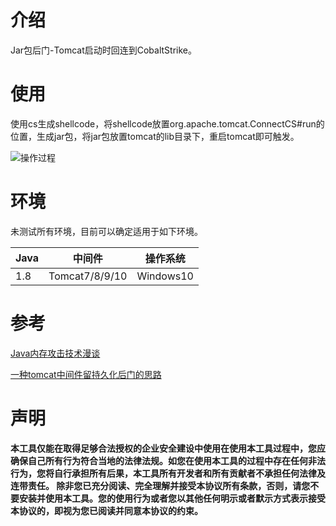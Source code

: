 # 介绍

Jar包后门-Tomcat启动时回连到CobaltStrike。

# 使用

使用cs生成shellcode，将shellcode放置org.apache.tomcat.ConnectCS#run的位置，生成jar包，将jar包放置tomcat的lib目录下，重启tomcat即可触发。

![操作过程](操作过程.gif)

# 环境

未测试所有环境，目前可以确定适用于如下环境。

| Java | 中间件         | 操作系统  |
| ---- | -------------- | --------- |
| 1.8  | Tomcat7/8/9/10 | Windows10 |

# 参考

[Java内存攻击技术漫谈](https://xz.aliyun.com/t/10075)

[一种tomcat中间件留持久化后门的思路](https://gv7.me/articles/2021/an-idea-of-keeping-persistent-backdoor-in-tomcat-middleware/)

# 声明

**本工具仅能在取得足够合法授权的企业安全建设中使用在使用本工具过程中，您应确保自己所有行为符合当地的法律法规。如您在使用本工具的过程中存在任何非法行为，您将自行承担所有后果，本工具所有开发者和所有贡献者不承担任何法律及连带责任。 除非您已充分阅读、完全理解并接受本协议所有条款，否则，请您不要安装并使用本工具。您的使用行为或者您以其他任何明示或者默示方式表示接受本协议的，即视为您已阅读并同意本协议的约束。**